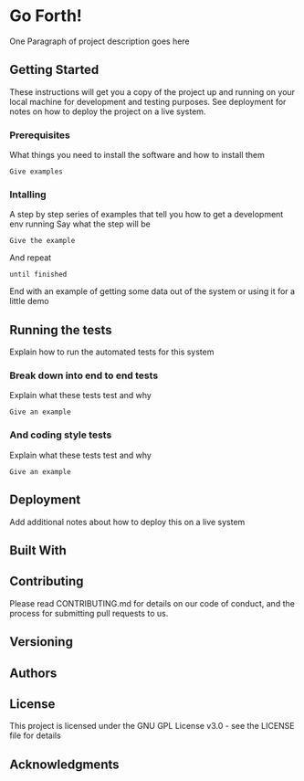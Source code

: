 # Go Forth!
One Paragraph of project description goes here

## Getting Started
These instructions will get you a copy of the project up and running on your local machine for development and testing purposes. See deployment for notes on how to deploy the project on a live system.

### Prerequisites
What things you need to install the software and how to install them
```
Give examples
```

### Intalling
A step by step series of examples that tell you how to get a development env running
Say what the step will be

```
Give the example
```

And repeat

```
until finished
```

End with an example of getting some data out of the system or using it for a little demo

## Running the tests
Explain how to run the automated tests for this system

### Break down into end to end tests
Explain what these tests test and why
```
Give an example
```

### And coding style tests
Explain what these tests test and why
```
Give an example
```

## Deployment
Add additional notes about how to deploy this on a live system

## Built With

## Contributing
Please read CONTRIBUTING.md for details on our code of conduct, and the process for submitting pull requests to us.

## Versioning

## Authors

## License
This project is licensed under the GNU GPL License v3.0 - see the LICENSE file for details

## Acknowledgments

